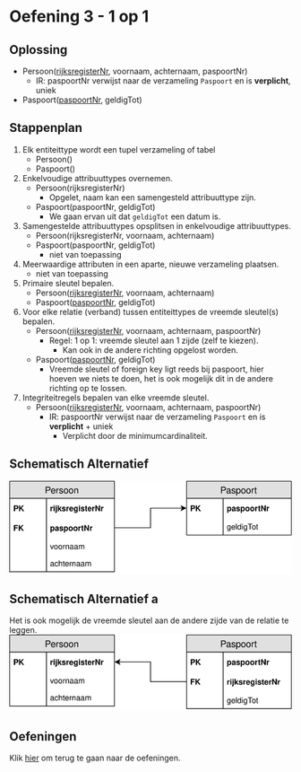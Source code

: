 # Oefening 3 - 1 op 1

## Oplossing
- Persoon(<ins>rijksregisterNr</ins>, voornaam, achternaam, paspoortNr)
    - IR: paspoortNr verwijst naar de verzameling `Paspoort` en is **verplicht**, uniek
- Paspoort(<ins>paspoortNr</ins>, geldigTot)

## Stappenplan
1. Elk entiteittype wordt een tupel verzameling of tabel ​
    - Persoon()
    - Paspoort()
2. Enkelvoudige attribuuttypes overnemen.​
    - Persoon(rijksregisterNr)
        - Opgelet, naam kan een samengesteld attribuuttype zijn.
    - Paspoort(paspoortNr, geldigTot)
        - We gaan ervan uit dat `geldigTot` een datum is.
3. Samengestelde attribuuttypes opsplitsen in enkelvoudige attribuuttypes.​
    - Persoon(rijksregisterNr, voornaam, achternaam)
    - Paspoort(paspoortNr, geldigTot)
        - niet van toepassing
4. Meerwaardige attributen in een aparte, nieuwe verzameling plaatsen.​
    - niet van toepassing
5. Primaire sleutel bepalen.​
    - Persoon(<ins>rijksregisterNr</ins>, voornaam, achternaam)
    - Paspoort(<ins>paspoortNr</ins>, geldigTot)
6. Voor elke relatie (verband) tussen entiteittypes de vreemde sleutel(s) bepalen.​
    - Persoon(<ins>rijksregisterNr</ins>, voornaam, achternaam, paspoortNr)
        - Regel: 1 op 1: vreemde sleutel aan 1 zijde (zelf te kiezen).
            - Kan ook in de andere richting opgelost worden.
    - Paspoort(<ins>paspoortNr</ins>, geldigTot)
        - Vreemde sleutel of foreign key ligt reeds bij paspoort, hier hoeven we niets te doen, het is ook mogelijk dit in de andere richting op te lossen.
7. Integriteitregels bepalen van elke vreemde sleutel.​
    - Persoon(<ins>rijksregisterNr</ins>, voornaam, achternaam, paspoortNr)
        - IR: paspoortNr verwijst naar de verzameling `Paspoort` en is **verplicht** + uniek
            - Verplicht door de minimumcardinaliteit.

## Schematisch Alternatief
<img src="./exercise-3.svg">

## Schematisch Alternatief a
Het is ook mogelijk de vreemde sleutel aan de andere zijde van de relatie te leggen.
<img src="./exercise-3a.svg">

## Oefeningen
Klik [hier](../exercises.md) om terug te gaan naar de oefeningen.
